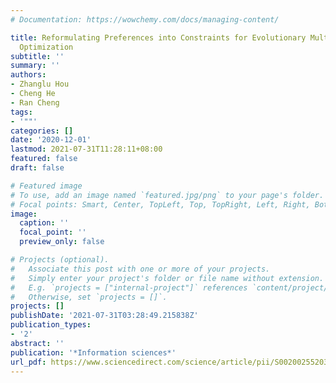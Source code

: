 ```yaml
---
# Documentation: https://wowchemy.com/docs/managing-content/

title: Reformulating Preferences into Constraints for Evolutionary Multi- and Many-objective
  Optimization
subtitle: ''
summary: ''
authors:
- Zhanglu Hou
- Cheng He
- Ran Cheng
tags:
- '""'
categories: []
date: '2020-12-01'
lastmod: 2021-07-31T11:28:11+08:00
featured: false
draft: false

# Featured image
# To use, add an image named `featured.jpg/png` to your page's folder.
# Focal points: Smart, Center, TopLeft, Top, TopRight, Left, Right, BottomLeft, Bottom, BottomRight.
image:
  caption: ''
  focal_point: ''
  preview_only: false

# Projects (optional).
#   Associate this post with one or more of your projects.
#   Simply enter your project's folder or file name without extension.
#   E.g. `projects = ["internal-project"]` references `content/project/deep-learning/index.md`.
#   Otherwise, set `projects = []`.
projects: []
publishDate: '2021-07-31T03:28:49.215838Z'
publication_types:
- '2'
abstract: ''
publication: '*Information sciences*'
url_pdf: https://www.sciencedirect.com/science/article/pii/S0020025520305223?casa_token=RBhN5ObE9scAAAAA:xUhqLRDSyP1U2pzZk7B4yF2wLqAIQDC40AOEiV9RBg45PRw79YECEJA_Io6mcFKjunjxrc9Rap9C
---
```

